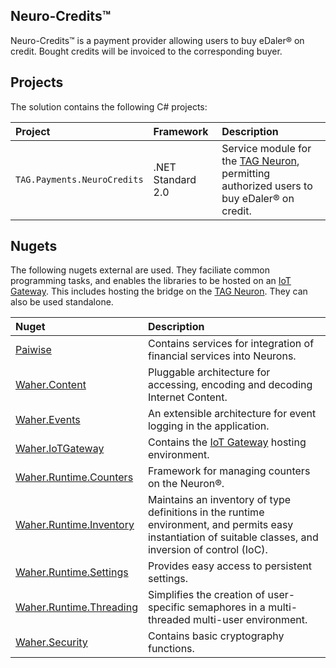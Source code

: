 ﻿Neuro-Credits™
-----------------

Neuro-Credits™ is a payment provider allowing users to buy eDaler® on credit. Bought credits will be invoiced to the corresponding buyer.

## Projects

The solution contains the following C# projects:

| Project                      | Framework         | Description |
|:-----------------------------|:------------------|:------------|
| `TAG.Payments.NeuroCredits`  | .NET Standard 2.0 | Service module for the [TAG Neuron](https://lab.tagroot.io/Documentation/Index.md), permitting authorized users to buy eDaler® on credit. |

## Nugets

The following nugets external are used. They faciliate common programming tasks, and
enables the libraries to be hosted on an [IoT Gateway](https://github.com/PeterWaher/IoTGateway).
This includes hosting the bridge on the [TAG Neuron](https://lab.tagroot.io/Documentation/Index.md).
They can also be used standalone.

| Nuget                                                                              | Description |
|:-----------------------------------------------------------------------------------|:------------|
| [Paiwise](https://www.nuget.org/packages/Paiwise)                                  | Contains services for integration of financial services into Neurons. |
| [Waher.Content](https://www.nuget.org/packages/Waher.Content/)                     | Pluggable architecture for accessing, encoding and decoding Internet Content. |
| [Waher.Events](https://www.nuget.org/packages/Waher.Events/)                       | An extensible architecture for event logging in the application. |
| [Waher.IoTGateway](https://www.nuget.org/packages/Waher.IoTGateway/)               | Contains the [IoT Gateway](https://github.com/PeterWaher/IoTGateway) hosting environment. |
| [Waher.Runtime.Counters](https://www.nuget.org/packages/Waher.Runtime.Counters/)   | Framework for managing counters on the Neuron®. |
| [Waher.Runtime.Inventory](https://www.nuget.org/packages/Waher.Runtime.Inventory/) | Maintains an inventory of type definitions in the runtime environment, and permits easy instantiation of suitable classes, and inversion of control (IoC). |
| [Waher.Runtime.Settings](https://www.nuget.org/packages/Waher.Runtime.Settings/)   | Provides easy access to persistent settings. |
| [Waher.Runtime.Threading](https://www.nuget.org/packages/Waher.Runtime.Threading/) | Simplifies the creation of user-specific semaphores in a multi-threaded multi-user environment. |
| [Waher.Security](https://www.nuget.org/packages/Waher.Security/)                   | Contains basic cryptography functions. |
